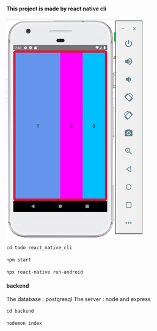 #### This project is made by react native cli

![Alt text](./native.png?raw=true "Title")

```
cd todo_react_native_cli

npm start

npx react-native run-android

```

#### backend

The database : postgresql
The server : node and express

```
cd backend

nodemon index
```

